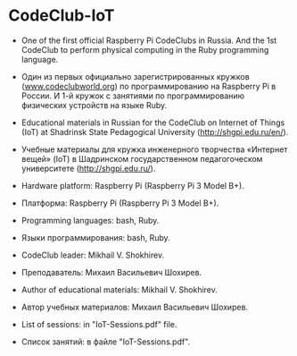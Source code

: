 # CodeClub-IoT

* One of the first official Raspberry Pi CodeClubs in Russia.
And the 1st CodeClub to perform physical computing in the Ruby programming language.

* Один из первых официально зарегистрированных кружков (www.codeclubworld.org) по программированию на Raspberry Pi в России.
И 1-й кружок с занятиями по программированию физических устройств на языке Ruby.

* Educational materials in Russian for the CodeClub on Internet of Things (IoT) at Shadrinsk State Pedagogical University (http://shgpi.edu.ru/en/).
* Учебные материалы для кружка инженерного творчества «Интернет вещей» (IoT) в Шадринском государственном педагогоческом университете (http://shgpi.edu.ru/).

* Hardware platform: Raspberry Pi (Raspberry Pi 3 Model B+).
* Платформа: Raspberry Pi (Raspberry Pi 3 Model B+).

* Programming languages: bash, Ruby.
* Языки программирования: bash, Ruby.

* CodeClub leader: Mikhail V. Shokhirev.
* Преподаватель: Михаил Васильевич Шохирев.

* Author of educational materials: Mikhail V. Shokhirev.
* Автор учебных материалов: Михаил Васильевич Шохирев.

* List of sessions: in "IoT-Sessions.pdf" file.
* Список занятий: в файле "IoT-Sessions.pdf".

